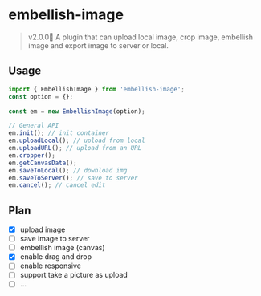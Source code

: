# embellish-image

> v2.0.0👏 A plugin that can upload local image, crop image, embellish image and export image to server or local.

## Usage

```ts
import { EmbellishImage } from 'embellish-image';
const option = {};

const em = new EmbellishImage(option);

// General API
em.init(); // init container
em.uploadLocal(); // upload from local
em.uploadURL(); // upload from an URL
em.cropper();
em.getCanvasData();
em.saveToLocal(); // download img
em.saveToServer(); // save to server
em.cancel(); // cancel edit
```

## Plan

- [x] upload image
- [ ] save image to server
- [ ] embellish image (canvas)
- [x] enable drag and drop
- [ ] enable responsive
- [ ] support take a picture as upload
- [ ] ...
